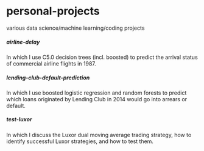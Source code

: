 # personal-projects
various data science/machine learning/coding projects

##### airline-delay
In which I use C5.0 decision trees (incl. boosted) to predict the arrival status of commercial airline flights in 1987.

##### lending-club-default-prediction
In which I use boosted logistic regression and random forests to predict which loans originated by Lending Club in 2014 would go into arrears or default.

##### test-luxor
In which I discuss the Luxor dual moving average trading strategy, how to identify successful Luxor strategies, and how to test them.
